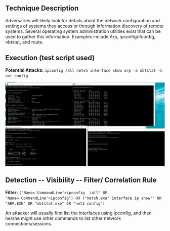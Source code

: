 ## Technique Description

Adversaries will likely look for details about the network configuration and settings of systems they access or through information discovery of remote systems. Several operating system administration utilities exist that can be used to gather this information. Examples include Arp, ipconfig/ifconfig, nbtstat, and route.


## Execution (test script used)

**Potential Attacks:** ```ipconfig /all
netsh interface show
arp -a
nbtstat -n
net config```

![](images/T1016_Execute.PNG)

## Detection -- Visibility -- Filter/ Correlation Rule

**Filter:** ```("Name='CommandLine'>ipconfig  /all" OR "Name='CommandLine'>ipconfig") OR ("netsh.exe" interface ip show"" OR "ARP.EXE" OR "nbtstat.exe" OR "net1 config")```

An attacker will usually first list the interfaces using ipconfig, and then he/she might use other commands to list other network connections/sessions. 
